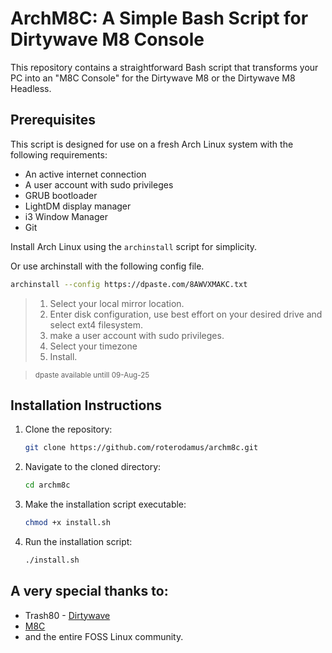 # ArchM8C: A Simple Bash Script for Dirtywave M8 Console

This repository contains a straightforward Bash script that transforms your PC into an "M8C Console" for the Dirtywave M8 or the Dirtywave M8 Headless.

## Prerequisites

This script is designed for use on a fresh Arch Linux system with the following requirements:

- An active internet connection
- A user account with sudo privileges
- GRUB bootloader
- LightDM display manager
- i3 Window Manager
- Git

Install Arch Linux using the `archinstall` script for simplicity.

Or use archinstall with the following config file. 

   ```bash
   archinstall --config https://dpaste.com/8AWVXMAKC.txt
   ```
>1. Select your local mirror location.
>2. Enter disk configuration, use best effort on your desired drive and select ext4 filesystem.
>3. make a user account with sudo privileges.
>4. Select your timezone
>5. Install.

> <sub> dpaste available untill 09-Aug-25 </sub>


## Installation Instructions


1. Clone the repository:
   ```bash
   git clone https://github.com/roterodamus/archm8c.git
   ```

2. Navigate to the cloned directory:
   ```bash
   cd archm8c
   ```

3. Make the installation script executable:
   ```bash
   chmod +x install.sh
   ```

4. Run the installation script:
   ```bash
   ./install.sh
   ```

## A very special thanks to:

- Trash80 - [Dirtywave](https://dirtywave.com/)
- [M8C](https://github.com/laamaa/m8c)
- and the entire FOSS Linux community.

   

